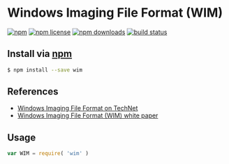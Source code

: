 # Windows Imaging File Format (WIM)
[![npm](https://img.shields.io/npm/v/wim.svg?style=flat-square)](https://npmjs.com/package/wim)
[![npm license](https://img.shields.io/npm/l/wim.svg?style=flat-square)](https://npmjs.com/package/wim)
[![npm downloads](https://img.shields.io/npm/dm/wim.svg?style=flat-square)](https://npmjs.com/package/wim)
[![build status](https://img.shields.io/travis/jhermsmeier/node-wim.svg?style=flat-square)](https://travis-ci.org/jhermsmeier/node-wim)

## Install via [npm](https://npmjs.com)

```sh
$ npm install --save wim
```

## References

- [Windows Imaging File Format on TechNet](https://technet.microsoft.com/en-us/library/cc749478(v=ws.10).aspx)
- [Windows Imaging File Format (WIM) white paper](http://go.microsoft.com/fwlink/?LinkId=92227)

## Usage

```js
var WIM = require( 'wim' )
```
